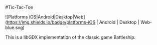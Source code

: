 #Tic-Tac-Toe

![Platforms iOS|Android|Desktop|Web](https://img.shields.io/badge/platforms-iOS | Android | Desktop | Web-blue.svg)

This is a libGDX implementation of the classic game Battleship.
